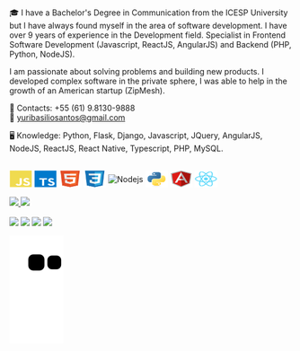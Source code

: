 🎓 I have a Bachelor's Degree in Communication from the ICESP University but I have always found myself in the area of software development. I have over 9 years of experience in the Development field. Specialist in Frontend Software Development (Javascript, ReactJS, AngularJS) and Backend (PHP, Python, NodeJS).

I am passionate about solving problems and building new products. I developed complex software in the private sphere, I was able to help in the growth of an American startup (ZipMesh).

📱 Contacts: +55 (61) 9.8130-9888 <br>
📧 yuribasiliosantos@gmail.com 

🖥 Knowledge: Python, Flask, Django, Javascript, JQuery, AngularJS, NodeJS, ReactJS, React Native, Typescript, PHP, MySQL.

<div style="display: inline_block"><br>
  
  <img align="center" alt="Javascript" height="30" width="40" src="https://raw.githubusercontent.com/devicons/devicon/master/icons/javascript/javascript-plain.svg">
  
  <img align="center" alt="Typescript" height="30" width="40" src="https://raw.githubusercontent.com/devicons/devicon/master/icons/typescript/typescript-plain.svg">
  
  <img align="center" alt="Html5" height="30" width="40" src="https://raw.githubusercontent.com/devicons/devicon/master/icons/html5/html5-original.svg">
  
  <img align="center" alt="Css3" height="30" width="40" src="https://raw.githubusercontent.com/devicons/devicon/master/icons/css3/css3-original.svg">
  
  <img align="center" alt="Nodejs" height="30" width="40" src="https://cdn.jsdelivr.net/gh/devicons/devicon/icons/nodejs/nodejs-original.svg">

  <img align="center" alt="Python" height="30" width="40" src="https://raw.githubusercontent.com/devicons/devicon/master/icons/python/python-original.svg">

  <img align="center" alt="Angular" height="30" width="40" src="https://raw.githubusercontent.com/devicons/devicon/master/icons/angularjs/angularjs-original.svg">

  <img align="center" alt="Reactjs" height="30" width="40" src="https://raw.githubusercontent.com/devicons/devicon/master/icons/react/react-original.svg">

</div>
<br>
<div>
<a href="https://github.com/yurinhoo">
<img height="180em" src="https://github-readme-stats.vercel.app/api/top-langs/?username=yurinhoo&layout=compact&langs_count=7&theme=dracula"/>
<img height="180em" src="https://github-readme-stats.vercel.app/api?username=yurinhoo&show_icons=true&theme=dracula&include_all_commits=true&count_private=true"/>
</div>

<br>

 <div> 
  <a href="https://www.instagram.com/yuribasilio/" target="_blank"><img src="https://img.shields.io/badge/-Instagram-%23E4405F?style=for-the-badge&logo=instagram&logoColor=white" target="_blank"></a>
  <a href = "mailto:yuribasiliosantos@gmail.com"><img src="https://img.shields.io/badge/-Gmail-%23333?style=for-the-badge&logo=gmail&logoColor=white" target="_blank"></a>
  <a href="https://www.linkedin.com/in/yuribasilio/" target="_blank"><img src="https://img.shields.io/badge/-LinkedIn-%230077B5?style=for-the-badge&logo=linkedin&logoColor=white" target="_blank"></a> 
  <a href="https://wa.me/5561981309888" target="_blank"><img src="https://img.shields.io/badge/WhatsApp-25D366?style=for-the-badge&logo=whatsapp&logoColor=white" target="_blank"></a>

  ![Git Snake dark](https://github.com/yurinhoo/yurinhoo/blob/output/github-contribution-grid-snake.svg)

</div>
